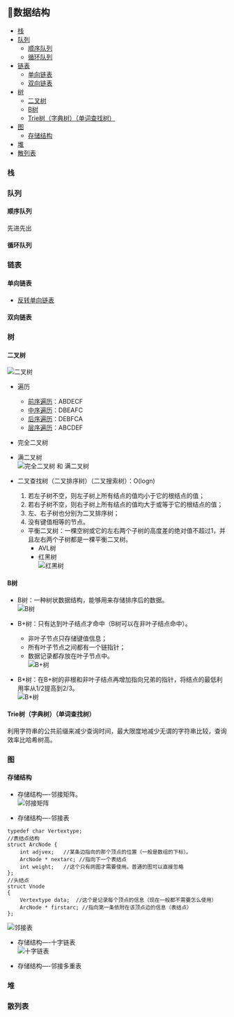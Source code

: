 ﻿## 📏数据结构 
 
  * [栈](#%E6%A0%88)
  * [队列](#%E9%98%9F%E5%88%97)
    * [顺序队列](#%E9%A1%BA%E5%BA%8F%E9%98%9F%E5%88%97)
    * [循环队列](#%E5%BE%AA%E7%8E%AF%E9%98%9F%E5%88%97)
  * [链表](#%E9%93%BE%E8%A1%A8)
    * [单向链表](#%E5%8D%95%E5%90%91%E9%93%BE%E8%A1%A8)
    * [双向链表](#%E5%8F%8C%E5%90%91%E9%93%BE%E8%A1%A8)
  * [树](#%E6%A0%91)
    * [二叉树](#%E4%BA%8C%E5%8F%89%E6%A0%91)
    * [B树](#b%E6%A0%91)
    * [Trie树（字典树）（单词查找树）](#trie%E6%A0%91%E5%AD%97%E5%85%B8%E6%A0%91%E5%8D%95%E8%AF%8D%E6%9F%A5%E6%89%BE%E6%A0%91)
  * [图](#%E5%9B%BE)
    * [存储结构](#%E5%AD%98%E5%82%A8%E7%BB%93%E6%9E%84)
  * [堆](#%E5%A0%86)
  * [散列表](#%E6%95%A3%E5%88%97%E8%A1%A8)
 
### 栈

### 队列
#### 顺序队列
先进先出

#### 循环队列   
 
### 链表
#### 单向链表
+ [反转单向链表](/Interview-NET/Subject/数据结构/LinkReverse.cs)
 
#### 双向链表 

### 树
#### 二叉树  
![二叉树](/Interview-DSAndA/DS_Pic/2XTree.png)
+ 遍历
  + [前序遍历](/Interview-Java/src/test/java/DataStructure/BinaryTree.java#L19)：ABDECF
  + [中序遍历](/Interview-Java/src/test/java/DataStructure/BinaryTree.java#L31)：DBEAFC
  + [后序遍历](/Interview-Java/src/test/java/DataStructure/BinaryTree.java#L43)：DEBFCA
  + [层序遍历](/Interview-Java/src/test/java/DataStructure/BinaryTree.java#L142)：ABCDEF
  
+ 完全二叉树

+ 满二叉树   
![完全二叉树 和 满二叉树](/Interview-DSAndA/DS_Pic/WQ2XTree.png)

+ 二叉查找树（二叉排序树）（二叉搜索树）：O(logn)
  1) 若左子树不空，则左子树上所有结点的值均小于它的根结点的值；
  2) 若右子树不空，则右子树上所有结点的值均大于或等于它的根结点的值；
  3) 左、右子树也分别为二叉排序树；
  4) 没有键值相等的节点。
  + 平衡二叉树：一棵空树或它的左右两个子树的高度差的绝对值不超过1，并且左右两个子树都是一棵平衡二叉树。
    + AVL树
    + 红黑树  
    ![红黑树](/Interview-DSAndA/DS_Pic/RedBlackTree.png)  

#### B树
+ B树：一种树状数据结构，能够用来存储排序后的数据。      
![B树](/Interview-DSAndA/DS_Pic/B-Tree.png)

+ B+树：只有达到叶子结点才命中（B树可以在非叶子结点命中）。   
  + 非叶子节点只存储键值信息；
  + 所有叶子节点之间都有一个链指针；
  + 数据记录都存放在叶子节点中。  
![B+树](/Interview-DSAndA/DS_Pic/B+Tree.png)

+ B\*树：在B+树的非根和非叶子结点再增加指向兄弟的指针，将结点的最低利用率从1/2提高到2/3。  
![B\*树](/Interview-DSAndA/DS_Pic/BXTree.jpg)
    
#### Trie树（字典树）（单词查找树）
利用字符串的公共前缀来减少查询时间，最大限度地减少无谓的字符串比较，查询效率比哈希树高。

### 图
#### 存储结构
+ 存储结构—-邻接矩阵。   
![邻接矩阵](/Interview-DSAndA/DS_Pic/AdjacencyMatrix.jpg)

+ 存储结构—-邻接表  
```
typedef char Vertextype;
//表结点结构
struct ArcNode {
    int adjvex;   //某条边指向的那个顶点的位置（一般是数组的下标）。
    ArcNode * nextarc; //指向下一个表结点
    int weight;   //这个只有网图才需要使用。普通的图可以直接忽略
};
//头结点
struct Vnode
{
    Vertextype data;  //这个是记录每个顶点的信息（现在一般都不需要怎么使用）
    ArcNode * firstarc; //指向第一条依附在该顶点边的信息（表结点）
};
```
![邻接表](/Interview-DSAndA/DS_Pic/AdjacencyList.jpg)

+ 存储结构—-十字链表   
![十字链表](/Interview-DSAndA/DS_Pic/OrthogonalList.png)

+ 存储结构—-邻接多重表  

### 堆

### 散列表

 








